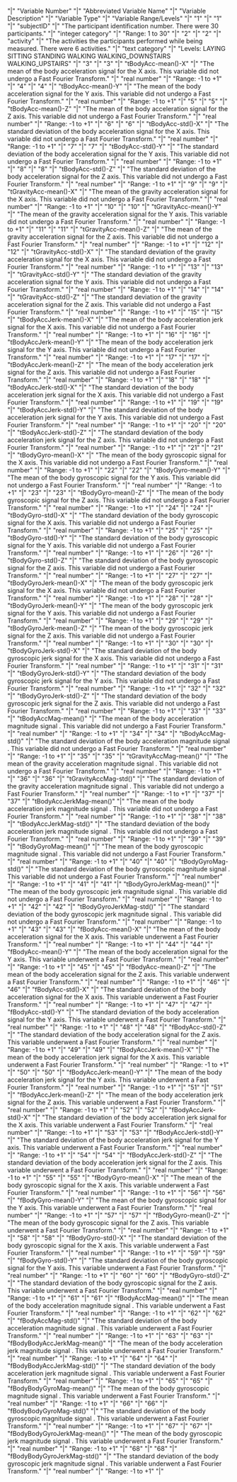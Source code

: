"|" "Variable Number" "|" "Abbreviated Variable Name" "|" "Variable Description" "|" "Variable Type" "|" "Variable Range/Levels" "|"
"1" "|" "1" "|" "subjectID" "|" "The participant identification number.  There were 30 participants." "|" "integer category" "|" "Range:  1 to 30" "|"
"2" "|" "2" "|" "activity" "|" "The activities the participants performed while being measured.  There were 6 activities." "|" "text category" "|" "Levels:  LAYING SITTING STANDING WALKING WALKING_DOWNSTAIRS WALKING_UPSTAIRS" "|"
"3" "|" "3" "|" "tBodyAcc-mean()-X" "|" "The mean of the body acceleration signal for the X axis. This variable did not undergo a Fast Fourier Transform." "|" "real number" "|" "Range:  -1 to +1" "|"
"4" "|" "4" "|" "tBodyAcc-mean()-Y" "|" "The mean of the body acceleration signal for the Y axis. This variable did not undergo a Fast Fourier Transform." "|" "real number" "|" "Range:  -1 to +1" "|"
"5" "|" "5" "|" "tBodyAcc-mean()-Z" "|" "The mean of the body acceleration signal for the Z axis. This variable did not undergo a Fast Fourier Transform." "|" "real number" "|" "Range:  -1 to +1" "|"
"6" "|" "6" "|" "tBodyAcc-std()-X" "|" "The standard deviation of the body acceleration signal for the X axis. This variable did not undergo a Fast Fourier Transform." "|" "real number" "|" "Range:  -1 to +1" "|"
"7" "|" "7" "|" "tBodyAcc-std()-Y" "|" "The standard deviation of the body acceleration signal for the Y axis. This variable did not undergo a Fast Fourier Transform." "|" "real number" "|" "Range:  -1 to +1" "|"
"8" "|" "8" "|" "tBodyAcc-std()-Z" "|" "The standard deviation of the body acceleration signal for the Z axis. This variable did not undergo a Fast Fourier Transform." "|" "real number" "|" "Range:  -1 to +1" "|"
"9" "|" "9" "|" "tGravityAcc-mean()-X" "|" "The mean of the gravity acceleration signal for the X axis. This variable did not undergo a Fast Fourier Transform." "|" "real number" "|" "Range:  -1 to +1" "|"
"10" "|" "10" "|" "tGravityAcc-mean()-Y" "|" "The mean of the gravity acceleration signal for the Y axis. This variable did not undergo a Fast Fourier Transform." "|" "real number" "|" "Range:  -1 to +1" "|"
"11" "|" "11" "|" "tGravityAcc-mean()-Z" "|" "The mean of the gravity acceleration signal for the Z axis. This variable did not undergo a Fast Fourier Transform." "|" "real number" "|" "Range:  -1 to +1" "|"
"12" "|" "12" "|" "tGravityAcc-std()-X" "|" "The standard deviation of the gravity acceleration signal for the X axis. This variable did not undergo a Fast Fourier Transform." "|" "real number" "|" "Range:  -1 to +1" "|"
"13" "|" "13" "|" "tGravityAcc-std()-Y" "|" "The standard deviation of the gravity acceleration signal for the Y axis. This variable did not undergo a Fast Fourier Transform." "|" "real number" "|" "Range:  -1 to +1" "|"
"14" "|" "14" "|" "tGravityAcc-std()-Z" "|" "The standard deviation of the gravity acceleration signal for the Z axis. This variable did not undergo a Fast Fourier Transform." "|" "real number" "|" "Range:  -1 to +1" "|"
"15" "|" "15" "|" "tBodyAccJerk-mean()-X" "|" "The mean of the body acceleration jerk signal for the X axis. This variable did not undergo a Fast Fourier Transform." "|" "real number" "|" "Range:  -1 to +1" "|"
"16" "|" "16" "|" "tBodyAccJerk-mean()-Y" "|" "The mean of the body acceleration jerk signal for the Y axis. This variable did not undergo a Fast Fourier Transform." "|" "real number" "|" "Range:  -1 to +1" "|"
"17" "|" "17" "|" "tBodyAccJerk-mean()-Z" "|" "The mean of the body acceleration jerk signal for the Z axis. This variable did not undergo a Fast Fourier Transform." "|" "real number" "|" "Range:  -1 to +1" "|"
"18" "|" "18" "|" "tBodyAccJerk-std()-X" "|" "The standard deviation of the body acceleration jerk signal for the X axis. This variable did not undergo a Fast Fourier Transform." "|" "real number" "|" "Range:  -1 to +1" "|"
"19" "|" "19" "|" "tBodyAccJerk-std()-Y" "|" "The standard deviation of the body acceleration jerk signal for the Y axis. This variable did not undergo a Fast Fourier Transform." "|" "real number" "|" "Range:  -1 to +1" "|"
"20" "|" "20" "|" "tBodyAccJerk-std()-Z" "|" "The standard deviation of the body acceleration jerk signal for the Z axis. This variable did not undergo a Fast Fourier Transform." "|" "real number" "|" "Range:  -1 to +1" "|"
"21" "|" "21" "|" "tBodyGyro-mean()-X" "|" "The mean of the body gyroscopic signal for the X axis. This variable did not undergo a Fast Fourier Transform." "|" "real number" "|" "Range:  -1 to +1" "|"
"22" "|" "22" "|" "tBodyGyro-mean()-Y" "|" "The mean of the body gyroscopic signal for the Y axis. This variable did not undergo a Fast Fourier Transform." "|" "real number" "|" "Range:  -1 to +1" "|"
"23" "|" "23" "|" "tBodyGyro-mean()-Z" "|" "The mean of the body gyroscopic signal for the Z axis. This variable did not undergo a Fast Fourier Transform." "|" "real number" "|" "Range:  -1 to +1" "|"
"24" "|" "24" "|" "tBodyGyro-std()-X" "|" "The standard deviation of the body gyroscopic signal for the X axis. This variable did not undergo a Fast Fourier Transform." "|" "real number" "|" "Range:  -1 to +1" "|"
"25" "|" "25" "|" "tBodyGyro-std()-Y" "|" "The standard deviation of the body gyroscopic signal for the Y axis. This variable did not undergo a Fast Fourier Transform." "|" "real number" "|" "Range:  -1 to +1" "|"
"26" "|" "26" "|" "tBodyGyro-std()-Z" "|" "The standard deviation of the body gyroscopic signal for the Z axis. This variable did not undergo a Fast Fourier Transform." "|" "real number" "|" "Range:  -1 to +1" "|"
"27" "|" "27" "|" "tBodyGyroJerk-mean()-X" "|" "The mean of the body gyroscopic jerk signal for the X axis. This variable did not undergo a Fast Fourier Transform." "|" "real number" "|" "Range:  -1 to +1" "|"
"28" "|" "28" "|" "tBodyGyroJerk-mean()-Y" "|" "The mean of the body gyroscopic jerk signal for the Y axis. This variable did not undergo a Fast Fourier Transform." "|" "real number" "|" "Range:  -1 to +1" "|"
"29" "|" "29" "|" "tBodyGyroJerk-mean()-Z" "|" "The mean of the body gyroscopic jerk signal for the Z axis. This variable did not undergo a Fast Fourier Transform." "|" "real number" "|" "Range:  -1 to +1" "|"
"30" "|" "30" "|" "tBodyGyroJerk-std()-X" "|" "The standard deviation of the body gyroscopic jerk signal for the X axis. This variable did not undergo a Fast Fourier Transform." "|" "real number" "|" "Range:  -1 to +1" "|"
"31" "|" "31" "|" "tBodyGyroJerk-std()-Y" "|" "The standard deviation of the body gyroscopic jerk signal for the Y axis. This variable did not undergo a Fast Fourier Transform." "|" "real number" "|" "Range:  -1 to +1" "|"
"32" "|" "32" "|" "tBodyGyroJerk-std()-Z" "|" "The standard deviation of the body gyroscopic jerk signal for the Z axis. This variable did not undergo a Fast Fourier Transform." "|" "real number" "|" "Range:  -1 to +1" "|"
"33" "|" "33" "|" "tBodyAccMag-mean()" "|" "The mean of the body acceleration magnitude signal . This variable did not undergo a Fast Fourier Transform." "|" "real number" "|" "Range:  -1 to +1" "|"
"34" "|" "34" "|" "tBodyAccMag-std()" "|" "The standard deviation of the body acceleration magnitude signal . This variable did not undergo a Fast Fourier Transform." "|" "real number" "|" "Range:  -1 to +1" "|"
"35" "|" "35" "|" "tGravityAccMag-mean()" "|" "The mean of the gravity acceleration magnitude signal . This variable did not undergo a Fast Fourier Transform." "|" "real number" "|" "Range:  -1 to +1" "|"
"36" "|" "36" "|" "tGravityAccMag-std()" "|" "The standard deviation of the gravity acceleration magnitude signal . This variable did not undergo a Fast Fourier Transform." "|" "real number" "|" "Range:  -1 to +1" "|"
"37" "|" "37" "|" "tBodyAccJerkMag-mean()" "|" "The mean of the body acceleration jerk magnitude signal . This variable did not undergo a Fast Fourier Transform." "|" "real number" "|" "Range:  -1 to +1" "|"
"38" "|" "38" "|" "tBodyAccJerkMag-std()" "|" "The standard deviation of the body acceleration jerk magnitude signal . This variable did not undergo a Fast Fourier Transform." "|" "real number" "|" "Range:  -1 to +1" "|"
"39" "|" "39" "|" "tBodyGyroMag-mean()" "|" "The mean of the body gyroscopic magnitude signal . This variable did not undergo a Fast Fourier Transform." "|" "real number" "|" "Range:  -1 to +1" "|"
"40" "|" "40" "|" "tBodyGyroMag-std()" "|" "The standard deviation of the body gyroscopic magnitude signal . This variable did not undergo a Fast Fourier Transform." "|" "real number" "|" "Range:  -1 to +1" "|"
"41" "|" "41" "|" "tBodyGyroJerkMag-mean()" "|" "The mean of the body gyroscopic jerk magnitude signal . This variable did not undergo a Fast Fourier Transform." "|" "real number" "|" "Range:  -1 to +1" "|"
"42" "|" "42" "|" "tBodyGyroJerkMag-std()" "|" "The standard deviation of the body gyroscopic jerk magnitude signal . This variable did not undergo a Fast Fourier Transform." "|" "real number" "|" "Range:  -1 to +1" "|"
"43" "|" "43" "|" "fBodyAcc-mean()-X" "|" "The mean of the body acceleration signal for the X axis. This variable underwent a Fast Fourier Transform." "|" "real number" "|" "Range:  -1 to +1" "|"
"44" "|" "44" "|" "fBodyAcc-mean()-Y" "|" "The mean of the body acceleration signal for the Y axis. This variable underwent a Fast Fourier Transform." "|" "real number" "|" "Range:  -1 to +1" "|"
"45" "|" "45" "|" "fBodyAcc-mean()-Z" "|" "The mean of the body acceleration signal for the Z axis. This variable underwent a Fast Fourier Transform." "|" "real number" "|" "Range:  -1 to +1" "|"
"46" "|" "46" "|" "fBodyAcc-std()-X" "|" "The standard deviation of the body acceleration signal for the X axis. This variable underwent a Fast Fourier Transform." "|" "real number" "|" "Range:  -1 to +1" "|"
"47" "|" "47" "|" "fBodyAcc-std()-Y" "|" "The standard deviation of the body acceleration signal for the Y axis. This variable underwent a Fast Fourier Transform." "|" "real number" "|" "Range:  -1 to +1" "|"
"48" "|" "48" "|" "fBodyAcc-std()-Z" "|" "The standard deviation of the body acceleration signal for the Z axis. This variable underwent a Fast Fourier Transform." "|" "real number" "|" "Range:  -1 to +1" "|"
"49" "|" "49" "|" "fBodyAccJerk-mean()-X" "|" "The mean of the body acceleration jerk signal for the X axis. This variable underwent a Fast Fourier Transform." "|" "real number" "|" "Range:  -1 to +1" "|"
"50" "|" "50" "|" "fBodyAccJerk-mean()-Y" "|" "The mean of the body acceleration jerk signal for the Y axis. This variable underwent a Fast Fourier Transform." "|" "real number" "|" "Range:  -1 to +1" "|"
"51" "|" "51" "|" "fBodyAccJerk-mean()-Z" "|" "The mean of the body acceleration jerk signal for the Z axis. This variable underwent a Fast Fourier Transform." "|" "real number" "|" "Range:  -1 to +1" "|"
"52" "|" "52" "|" "fBodyAccJerk-std()-X" "|" "The standard deviation of the body acceleration jerk signal for the X axis. This variable underwent a Fast Fourier Transform." "|" "real number" "|" "Range:  -1 to +1" "|"
"53" "|" "53" "|" "fBodyAccJerk-std()-Y" "|" "The standard deviation of the body acceleration jerk signal for the Y axis. This variable underwent a Fast Fourier Transform." "|" "real number" "|" "Range:  -1 to +1" "|"
"54" "|" "54" "|" "fBodyAccJerk-std()-Z" "|" "The standard deviation of the body acceleration jerk signal for the Z axis. This variable underwent a Fast Fourier Transform." "|" "real number" "|" "Range:  -1 to +1" "|"
"55" "|" "55" "|" "fBodyGyro-mean()-X" "|" "The mean of the body gyroscopic signal for the X axis. This variable underwent a Fast Fourier Transform." "|" "real number" "|" "Range:  -1 to +1" "|"
"56" "|" "56" "|" "fBodyGyro-mean()-Y" "|" "The mean of the body gyroscopic signal for the Y axis. This variable underwent a Fast Fourier Transform." "|" "real number" "|" "Range:  -1 to +1" "|"
"57" "|" "57" "|" "fBodyGyro-mean()-Z" "|" "The mean of the body gyroscopic signal for the Z axis. This variable underwent a Fast Fourier Transform." "|" "real number" "|" "Range:  -1 to +1" "|"
"58" "|" "58" "|" "fBodyGyro-std()-X" "|" "The standard deviation of the body gyroscopic signal for the X axis. This variable underwent a Fast Fourier Transform." "|" "real number" "|" "Range:  -1 to +1" "|"
"59" "|" "59" "|" "fBodyGyro-std()-Y" "|" "The standard deviation of the body gyroscopic signal for the Y axis. This variable underwent a Fast Fourier Transform." "|" "real number" "|" "Range:  -1 to +1" "|"
"60" "|" "60" "|" "fBodyGyro-std()-Z" "|" "The standard deviation of the body gyroscopic signal for the Z axis. This variable underwent a Fast Fourier Transform." "|" "real number" "|" "Range:  -1 to +1" "|"
"61" "|" "61" "|" "fBodyAccMag-mean()" "|" "The mean of the body acceleration magnitude signal . This variable underwent a Fast Fourier Transform." "|" "real number" "|" "Range:  -1 to +1" "|"
"62" "|" "62" "|" "fBodyAccMag-std()" "|" "The standard deviation of the body acceleration magnitude signal . This variable underwent a Fast Fourier Transform." "|" "real number" "|" "Range:  -1 to +1" "|"
"63" "|" "63" "|" "fBodyBodyAccJerkMag-mean()" "|" "The mean of the body acceleration jerk magnitude signal . This variable underwent a Fast Fourier Transform." "|" "real number" "|" "Range:  -1 to +1" "|"
"64" "|" "64" "|" "fBodyBodyAccJerkMag-std()" "|" "The standard deviation of the body acceleration jerk magnitude signal . This variable underwent a Fast Fourier Transform." "|" "real number" "|" "Range:  -1 to +1" "|"
"65" "|" "65" "|" "fBodyBodyGyroMag-mean()" "|" "The mean of the body gyroscopic magnitude signal . This variable underwent a Fast Fourier Transform." "|" "real number" "|" "Range:  -1 to +1" "|"
"66" "|" "66" "|" "fBodyBodyGyroMag-std()" "|" "The standard deviation of the body gyroscopic magnitude signal . This variable underwent a Fast Fourier Transform." "|" "real number" "|" "Range:  -1 to +1" "|"
"67" "|" "67" "|" "fBodyBodyGyroJerkMag-mean()" "|" "The mean of the body gyroscopic jerk magnitude signal . This variable underwent a Fast Fourier Transform." "|" "real number" "|" "Range:  -1 to +1" "|"
"68" "|" "68" "|" "fBodyBodyGyroJerkMag-std()" "|" "The standard deviation of the body gyroscopic jerk magnitude signal . This variable underwent a Fast Fourier Transform." "|" "real number" "|" "Range:  -1 to +1" "|"
